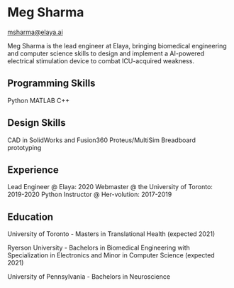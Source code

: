 # Meg Sharma
 msharma@elaya.ai

Meg Sharma is the lead engineer at Elaya, bringing biomedical engineering and computer science skills to design and implement a AI-powered electrical stimulation device to combat ICU-acquired weakness.

## Programming Skills
Python MATLAB C++ 

## Design Skills
CAD in SolidWorks and Fusion360 Proteus/MultiSim Breadboard prototyping

## Experience
Lead Engineer @ Elaya: 2020
Webmaster @ the University of Toronto: 2019-2020
Python Instructor @ Her-volution: 2017-2019


## Education

University of Toronto - Masters in Translational Health (expected 2021)

Ryerson University - Bachelors in Biomedical Engineering with Specialization in Electronics and Minor in Computer Science (expected 2021)

University of Pennsylvania - Bachelors in Neuroscience
